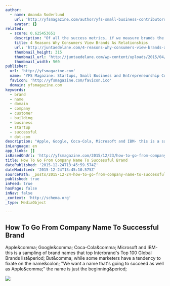 ```yaml
---
author:
  - name: Amanda Soderlund
    url: 'http://yfsmagazine.com/author/yfs-small-business-contributors/'
    avatar: {}
related:
  - score: 0.625453651
    description: "Of all the success metrics, if we measure brands the way we measure healthy relationships, we can easily trump the competition. Metrics is an integral part of a brand's strategy. They help businesses understand how their brand is performing within the framework of customer values and expectations."
    title: 4 Reasons Why Consumers View Brands As Relationships
    url: 'http://juntaedelane.com/4-reasons-why-consumers-view-brands-as-relationships/'
    thumbnail_height: 315
    thumbnail_url: 'http://juntaedelane.com/wp-content/uploads/2015/04/Why-Consumers-View-Brands-As-Relationships-Juntae-DeLane.png'
    thumbnail_width: 560
publisher:
  url: 'http://yfsmagazine.com'
  name: 'YFS Magazine: Startups, Small Business and Entrepreneurship Culture'
  favicon: 'http://yfsmagazine.com/favicon.ico'
  domain: yfsmagazine.com
keywords:
  - brand
  - name
  - domain
  - company
  - customer
  - building
  - business
  - startup
  - successful
  - dot-com
description: "Apple, Google, Coca-Cola, Microsoft and IBM- this is a sampling of brand names that top Interbrand's Top 100 Global Brands list. But, while some marketers have a tendency to fixate on the name: \"We want a name that's going to succeed as well as Apple,\" the name is just the beginning."
inLanguage: en
app_links: []
isBasedOnUrl: 'http://yfsmagazine.com/2015/12/23/how-to-go-from-company-name-to-successful-brand/'
title: How To Go From Company Name To Successful Brand
datePublished: '2015-12-24T13:45:59.574Z'
dateModified: '2015-12-24T13:45:10.575Z'
sourcePath: _posts/2015-12-24-how-to-go-from-company-name-to-successful-brand.md
published: true
inFeed: true
hasPage: false
inNav: false
_context: 'http://schema.org'
_type: MediaObject

---
```

<article style=""><h1>How To Go From Company Name To Successful Brand</h1><p>Apple&amp;comma; Google&amp;comma; Coca-Cola&amp;comma; Microsoft and IBM- this is a sampling of brand names that top Interbrand's Top 100 Global Brands list&amp;period; But&amp;comma; while some marketers have a tendency to fixate on the name&amp;colon; "We want a name that's going to succeed as well as Apple&amp;comma;" the name is just the beginning&amp;period;</p><img src="http://yfsmagazine.com/wp-content/uploads/2015/12/Company-Name-Successful-Brand-YFS-Magazine.jpg" /></article>